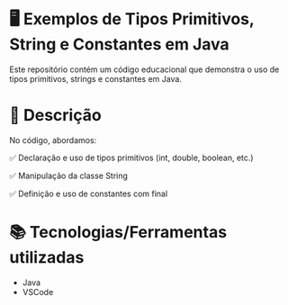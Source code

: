 # 🖥️ Exemplos de Tipos Primitivos, String e Constantes em Java


Este repositório contém um código educacional que demonstra o uso de tipos primitivos, strings e constantes em Java.

# 📌 Descrição
No código, abordamos:

✅ Declaração e uso de tipos primitivos (int, double, boolean, etc.)


✅ Manipulação da classe String

✅ Definição e uso de constantes com final

# 📚 Tecnologias/Ferramentas utilizadas
* Java
* VSCode